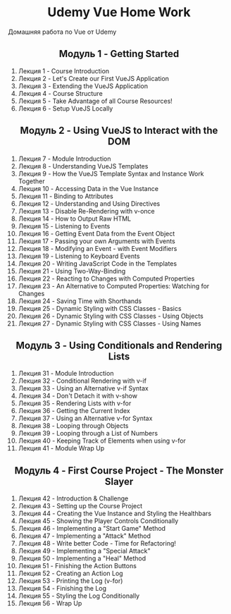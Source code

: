 <h1 align="center">Udemy Vue Home Work</h1>

Домашняя работа по Vue от Udemy

<h2 align="center">Модуль 1 - Getting Started</h2>

1. Лекция 1 - Course Introduction
2. Лекция 2 - Let's Create our First VueJS Application
3. Лекция 3 - Extending the VueJS Application
4. Лекция 4 - Course Structure
5. Лекция 5 - Take Advantage of all Course Resources!
6. Лекция 6 - Setup VueJS Locally

<h2 align="center">Модуль 2 - Using VueJS to Interact with the DOM</h2>

1. Лекция 7 - Module Introduction
2. Лекция 8 - Understanding VueJS Templates
3. Лекция 9 - How the VueJS Template Syntax and Instance Work Together
4. Лекция 10 - Accessing Data in the Vue Instance
5. Лекция 11 - Binding to Attributes
6. Лекция 12 - Understanding and Using Directives
7. Лекция 13 - Disable Re-Rendering with v-once
8. Лекция 14 - How to Output Raw HTML
9. Лекция 15 - Listening to Events
10. Лекция 16 - Getting Event Data from the Event Object
11. Лекция 17 - Passing your own Arguments with Events
12. Лекция 18 - Modifying an Event - with Event Modifiers
13. Лекция 19 - Listening to Keyboard Events
14. Лекция 20 - Writing JavaScript Code in the Templates
15. Лекция 21 - Using Two-Way-Binding
16. Лекция 22 - Reacting to Changes with Computed Properties
17. Лекция 23 - An Alternative to Computed Properties: Watching for Changes
18. Лекция 24 - Saving Time with Shorthands
19. Лекция 25 - Dynamic Styling with CSS Classes - Basics
20. Лекция 26 - Dynamic Styling with CSS Classes - Using Objects
21. Лекция 27 - Dynamic Styling with CSS Classes - Using Names

<h2 align="center">Модуль 3 - Using Conditionals and Rendering Lists</h2>

1. Лекция 31 - Module Introduction
2. Лекция 32 - Conditional Rendering with v-if
3. Лекция 33 - Using an Alternative v-if Syntax
4. Лекция 34 - Don't Detach it with v-show
5. Лекция 35 - Rendering Lists with v-for
6. Лекция 36 - Getting the Current Index
7. Лекция 37 - Using an Alternative v-for Syntax
8. Лекция 38 - Looping through Objects
9. Лекция 39 - Looping through a List of Numbers
10. Лекция 40 - Keeping Track of Elements when using v-for
11. Лекция 41 - Module Wrap Up

<h2 align="center">Модуль 4 - First Course Project - The Monster Slayer</h2>

1. Лекция 42 - Introduction & Challenge
2. Лекция 43 - Setting up the Course Project
3. Лекция 44 - Creating the Vue Instance and Styling the Healthbars
4. Лекция 45 - Showing the Player Controls Conditionally
5. Лекция 46 - Implementing a "Start Game" Method
6. Лекция 47 - Implementing a "Attack" Method
7. Лекция 48 - Write better Code - Time for Refactoring!
8. Лекция 49 - Implementing a "Special Attack"
9. Лекция 50 - Implementing a "Heal" Method
10. Лекция 51 - Finishing the Action Buttons
11. Лекция 52 - Creating an Action Log
12. Лекция 53 - Printing the Log (v-for)
13. Лекция 54 - Finishing the Log
14. Лекция 55 - Styling the Log Conditionally
15. Лекция 56 - Wrap Up
